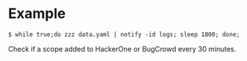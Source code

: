 # Example
```console
$ while true;do zzz data.yaml | notify -id logs; sleep 1800; done;
```

Check if a scope added to HackerOne or BugCrowd every 30 minutes.
